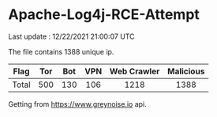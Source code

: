 
# Apache-Log4j-RCE-Attempt

Last update : 12/22/2021 21:00:07 UTC

The file contains 1388 unique ip.

| Flag | Tor | Bot | VPN | Web Crawler | Malicious |
| :-:  | :-: | :-: | :-: | :-:         | :-:       |
| Total| 500  | 130  | 106  | 1218          | 1388        |

Getting from https://www.greynoise.io api.